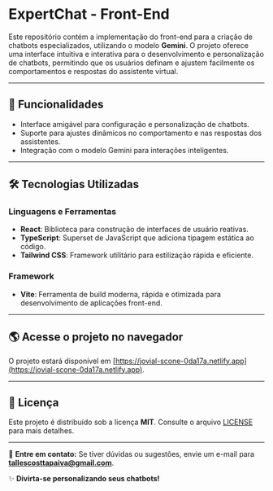 # ExpertChat - Front-End

Este repositório contém a implementação do front-end para a criação de chatbots especializados, utilizando o modelo **Gemini**. O projeto oferece uma interface intuitiva e interativa para o desenvolvimento e personalização de chatbots, permitindo que os usuários definam e ajustem facilmente os comportamentos e respostas do assistente virtual.

---

## 🚀 Funcionalidades

- Interface amigável para configuração e personalização de chatbots.
- Suporte para ajustes dinâmicos no comportamento e nas respostas dos assistentes.
- Integração com o modelo Gemini para interações inteligentes.

---

## 🛠️ Tecnologias Utilizadas

### **Linguagens e Ferramentas**
- **React**: Biblioteca para construção de interfaces de usuário reativas.
- **TypeScript**: Superset de JavaScript que adiciona tipagem estática ao código.
- **Tailwind CSS**: Framework utilitário para estilização rápida e eficiente.

### **Framework**
- **Vite**: Ferramenta de build moderna, rápida e otimizada para desenvolvimento de aplicações front-end.

---

## 🌎 Acesse o projeto no navegador

O projeto estará disponível em [https://jovial-scone-0da17a.netlify.app](https://jovial-scone-0da17a.netlify.app).

---

## 📄 Licença

Este projeto é distribuído sob a licença **MIT**. Consulte o arquivo [LICENSE](LICENSE) para mais detalhes.

---

💬 **Entre em contato:**
Se tiver dúvidas ou sugestões, envie um e-mail para **[tallescosttapaiva@gmail.com](mailto:tallescosttapaiva@gmail.com)**.

✨ **Divirta-se personalizando seus chatbots!**